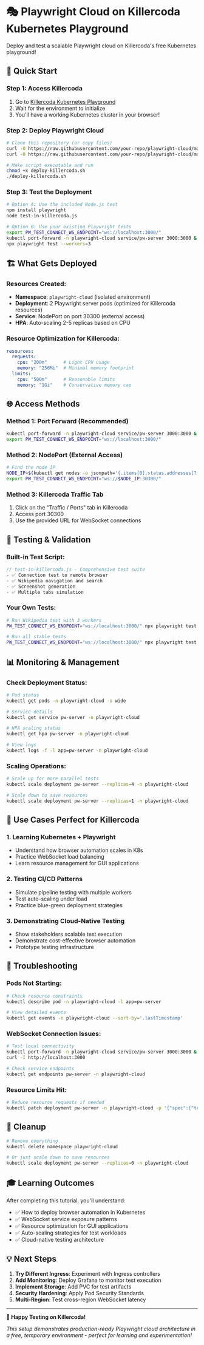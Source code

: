 # 🎭 Playwright Cloud on Killercoda Kubernetes Playground

Deploy and test a scalable Playwright cloud on Killercoda's free Kubernetes playground!

## 🚀 Quick Start

### Step 1: Access Killercoda
1. Go to [Killercoda Kubernetes Playground](https://killercoda.com/playgrounds/scenario/kubernetes)
2. Wait for the environment to initialize
3. You'll have a working Kubernetes cluster in your browser!

### Step 2: Deploy Playwright Cloud
```bash
# Clone this repository (or copy files)
curl -O https://raw.githubusercontent.com/your-repo/playwright-cloud/main/killercoda/killercoda-deployment.yaml
curl -O https://raw.githubusercontent.com/your-repo/playwright-cloud/main/killercoda/deploy-killercoda.sh

# Make script executable and run
chmod +x deploy-killercoda.sh
./deploy-killercoda.sh
```

### Step 3: Test the Deployment
```bash
# Option A: Use the included Node.js test
npm install playwright
node test-in-killercoda.js

# Option B: Use your existing Playwright tests
export PW_TEST_CONNECT_WS_ENDPOINT="ws://localhost:3000/"
kubectl port-forward -n playwright-cloud service/pw-server 3000:3000 &
npx playwright test --workers=3
```

## 🏗️ What Gets Deployed

### Resources Created:
- **Namespace**: `playwright-cloud` (isolated environment)
- **Deployment**: 2 Playwright server pods (optimized for Killercoda resources)
- **Service**: NodePort on port 30300 (external access)
- **HPA**: Auto-scaling 2-5 replicas based on CPU

### Resource Optimization for Killercoda:
```yaml
resources:
  requests:
    cpu: "200m"      # Light CPU usage
    memory: "256Mi"  # Minimal memory footprint
  limits:
    cpu: "500m"      # Reasonable limits
    memory: "1Gi"    # Conservative memory cap
```

## 🌐 Access Methods

### Method 1: Port Forward (Recommended)
```bash
kubectl port-forward -n playwright-cloud service/pw-server 3000:3000 &
export PW_TEST_CONNECT_WS_ENDPOINT="ws://localhost:3000/"
```

### Method 2: NodePort (External Access)
```bash
# Find the node IP
NODE_IP=$(kubectl get nodes -o jsonpath='{.items[0].status.addresses[?(@.type=="InternalIP")].address}')
export PW_TEST_CONNECT_WS_ENDPOINT="ws://$NODE_IP:30300/"
```

### Method 3: Killercoda Traffic Tab
1. Click on the "Traffic / Ports" tab in Killercoda
2. Access port 30300
3. Use the provided URL for WebSocket connections

## 🧪 Testing & Validation

### Built-in Test Script:
```javascript
// test-in-killercoda.js - Comprehensive test suite
- ✅ Connection test to remote browser
- ✅ Wikipedia navigation and search
- ✅ Screenshot generation
- ✅ Multiple tabs simulation
```

### Your Own Tests:
```bash
# Run Wikipedia test with 3 workers
PW_TEST_CONNECT_WS_ENDPOINT="ws://localhost:3000/" npx playwright test tests/wikipedia.spec.ts --workers=3

# Run all stable tests
PW_TEST_CONNECT_WS_ENDPOINT="ws://localhost:3000/" npx playwright test --workers=3 --grep="wikipedia|medium"
```

## 📊 Monitoring & Management

### Check Deployment Status:
```bash
# Pod status
kubectl get pods -n playwright-cloud -o wide

# Service details
kubectl get service pw-server -n playwright-cloud

# HPA scaling status
kubectl get hpa pw-server -n playwright-cloud

# View logs
kubectl logs -f -l app=pw-server -n playwright-cloud
```

### Scaling Operations:
```bash
# Scale up for more parallel tests
kubectl scale deployment pw-server --replicas=4 -n playwright-cloud

# Scale down to save resources
kubectl scale deployment pw-server --replicas=1 -n playwright-cloud
```

## 🎯 Use Cases Perfect for Killercoda

### 1. Learning Kubernetes + Playwright
- Understand how browser automation scales in K8s
- Practice WebSocket load balancing
- Learn resource management for GUI applications

### 2. Testing CI/CD Patterns
- Simulate pipeline testing with multiple workers
- Test auto-scaling under load
- Practice blue-green deployment strategies

### 3. Demonstrating Cloud-Native Testing
- Show stakeholders scalable test execution
- Demonstrate cost-effective browser automation
- Prototype testing infrastructure

## 🔧 Troubleshooting

### Pods Not Starting:
```bash
# Check resource constraints
kubectl describe pod -n playwright-cloud -l app=pw-server

# View detailed events
kubectl get events -n playwright-cloud --sort-by='.lastTimestamp'
```

### WebSocket Connection Issues:
```bash
# Test local connectivity
kubectl port-forward -n playwright-cloud service/pw-server 3000:3000 &
curl -I http://localhost:3000

# Check service endpoints
kubectl get endpoints pw-server -n playwright-cloud
```

### Resource Limits Hit:
```bash
# Reduce resource requests if needed
kubectl patch deployment pw-server -n playwright-cloud -p '{"spec":{"template":{"spec":{"containers":[{"name":"server","resources":{"requests":{"memory":"128Mi","cpu":"100m"}}}]}}}}'
```

## 🧹 Cleanup

```bash
# Remove everything
kubectl delete namespace playwright-cloud

# Or just scale down to save resources
kubectl scale deployment pw-server --replicas=0 -n playwright-cloud
```

## 🎓 Learning Outcomes

After completing this tutorial, you'll understand:
- ✅ How to deploy browser automation in Kubernetes
- ✅ WebSocket service exposure patterns
- ✅ Resource optimization for GUI applications
- ✅ Auto-scaling strategies for test workloads
- ✅ Cloud-native testing architecture

## 💡 Next Steps

1. **Try Different Ingress**: Experiment with Ingress controllers
2. **Add Monitoring**: Deploy Grafana to monitor test execution
3. **Implement Storage**: Add PVC for test artifacts
4. **Security Hardening**: Apply Pod Security Standards
5. **Multi-Region**: Test cross-region WebSocket latency

---

**🎉 Happy Testing on Killercoda!** 

*This setup demonstrates production-ready Playwright cloud architecture in a free, temporary environment - perfect for learning and experimentation!*
